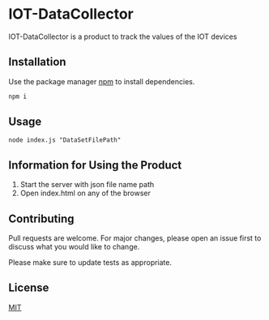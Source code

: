# IOT-DataCollector

IOT-DataCollector is a product to track the values of the IOT devices

## Installation

Use the package manager [npm](https://www.npmjs.com/) to install dependencies.

```bash
npm i
```

## Usage

```node index.js "DataSetFilePath" ```


## Information for Using the Product

 1) Start the server with json file name path
 2) Open index.html on any of the browser

## Contributing
Pull requests are welcome. For major changes, please open an issue first to discuss what you would like to change.

Please make sure to update tests as appropriate.

## License
[MIT](https://choosealicense.com/licenses/mit/)
